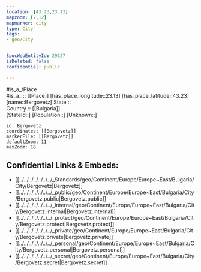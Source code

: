 ```yaml
---
location: [43.23,23.13] 
mapzoom: [7,12] 
mapmarker: city 
type: City
tags:
- geo/City


SpocWebEntityId: 29127
isDeleted: false
confidential: public

---
```

#is_a_/Place  
#is_a_ :: [[Place]] 
[has_place_longitude::23.13] 
[has_place_latitude::43.23] 
[name::Bergovetz] 
State ::  
Country :: [[Bulgaria]]  
[StateId::] 
[Population::] 
[Unknown::] 


```leaflet
id: Bergovetz
coordinates: [[Bergovetz]] 
markerFile: [[Bergovetz]] 
defaultZoom: 11 
maxZoom: 18
```


## Confidential Links & Embeds: 
- [[../../../../../../../_Standards/geo/Continent/Europe/Europe~East/Bulgaria/City/Bergovetz|Bergovetz]] 
- [[../../../../../../../_public/geo/Continent/Europe/Europe~East/Bulgaria/City/Bergovetz.public|Bergovetz.public]] 
- [[../../../../../../../_internal/geo/Continent/Europe/Europe~East/Bulgaria/City/Bergovetz.internal|Bergovetz.internal]] 
- [[../../../../../../../_protect/geo/Continent/Europe/Europe~East/Bulgaria/City/Bergovetz.protect|Bergovetz.protect]] 
- [[../../../../../../../_private/geo/Continent/Europe/Europe~East/Bulgaria/City/Bergovetz.private|Bergovetz.private]] 
- [[../../../../../../../_personal/geo/Continent/Europe/Europe~East/Bulgaria/City/Bergovetz.personal|Bergovetz.personal]] 
- [[../../../../../../../_secret/geo/Continent/Europe/Europe~East/Bulgaria/City/Bergovetz.secret|Bergovetz.secret]] 
